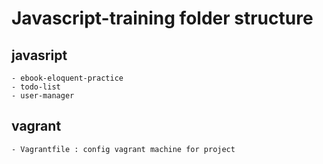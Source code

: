 # Javascript-training folder structure
## javasript
    - ebook-eloquent-practice
    - todo-list
    - user-manager
## vagrant
    - Vagrantfile : config vagrant machine for project